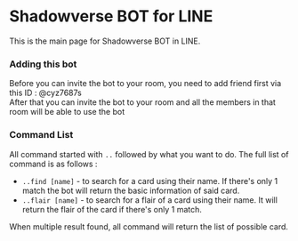 # Shadowverse BOT for LINE
This is the main page for Shadowverse BOT in LINE. 

### Adding this bot
Before you can invite the bot to your room, you need to add friend first via this ID : @cyz7687s <br>After that you can invite the bot to your room and all the members in that room will be able to use the bot 

### Command List
All command started with `..` followed by what you want to do. The full list of command is as follows :
* `..find [name]` - to search for a card using their name. If there's only 1 match the bot will return the basic information of said card. 
* `..flair [name]` - to search for a flair of a card using their name. It will return the flair of the card if there's only 1 match.

When multiple result found, all command will return the list of possible card.
